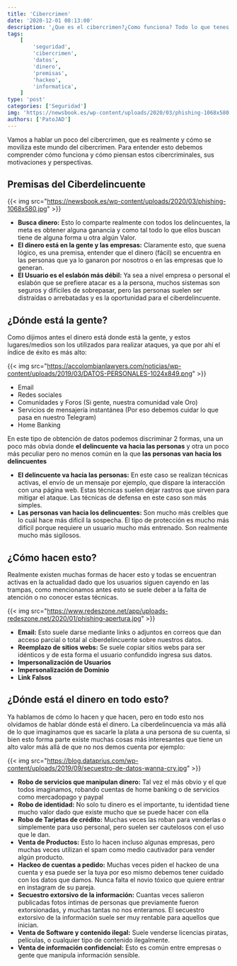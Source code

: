 ```yaml
---
title: 'Cibercrimen'
date: '2020-12-01 08:13:00'
description: '¿Que es el cibercrimen?¿Como funciona? Todo lo que tenes que saber'
tags:
    [
        'seguridad',
        'cibercrimen',
        'datos',
        'dinero',
        'premisas',
        'hackeo',
        'informatica',
    ]
type: 'post'
categories: ['Seguridad']
img: 'https://newsbook.es/wp-content/uploads/2020/03/phishing-1068x580.jpg'
authors: ['PatoJAD']
---
```


Vamos a hablar un poco del cibercrimen, que es realmente y cómo se moviliza este mundo del cibercrimen. Para entender esto debemos comprender cómo funciona y cómo piensan estos cibercriminales, sus motivaciones y perspectivas.

## Premisas del Ciberdelincuente

{{< img src="https://newsbook.es/wp-content/uploads/2020/03/phishing-1068x580.jpg" >}}

-   **Busca dinero:** Esto lo comparte realmente con todos los delincuentes, la meta es obtener alguna ganancia y como tal todo lo que ellos buscan tiene de alguna forma u otra algún Valor.
-   **El dinero está en la gente y las empresas:** Claramente esto, que suena lógico, es una premisa, entender que el dinero (fácil) se encuentra en las personas que ya lo ganaron por nosotros o en las empresas que lo generan.
-   **El Usuario es el eslabón más débil:** Ya sea a nivel empresa o personal el eslabón que se prefiere atacar es a la persona, muchos sistemas son seguros y difíciles de sobrepasar, pero las personas suelen ser distraídas o arrebatadas y es la oportunidad para el ciberdelincuente.

## ¿Dónde está la gente?

Como dijimos antes el dinero está donde está la gente, y estos lugares/medios son los utilizados para realizar ataques, ya que por ahí el índice de éxito es más alto:

{{< img src="https://accolombianlawyers.com/noticias/wp-content/uploads/2019/03/DATOS-PERSONALES-1024x849.png" >}}

-   Email
-   Redes sociales
-   Comunidades y Foros (Si gente, nuestra comunidad vale Oro)
-   Servicios de mensajería instantánea (Por eso debemos cuidar lo que pasa en nuestro Telegram)
-   Home Banking

En este tipo de obtención de datos podemos discriminar 2 formas, una un poco más obvia donde **el delincuente va hacia las personas** y otra un poco más peculiar pero no menos común en la que **las personas van hacia los delincuentes**

-   **El delincuente va hacia las personas:** En este caso se realizan técnicas activas, el envío de un mensaje por ejemplo, que dispare la interacción con una página web. Estas técnicas suelen dejar rastros que sirven para mitigar el ataque. Las técnicas de defensa en este caso son más simples.
-   **Las personas van hacia los delincuentes:** Son mucho más creíbles que lo cuál hace más difícil la sospecha. El tipo de protección es mucho más difícil porque requiere un usuario mucho más entrenado. Son realmente mucho más sigilosos.

## ¿Cómo hacen esto?

Realmente existen muchas formas de hacer esto y todas se encuentran activas en la actualidad dado que los usuarios siguen cayendo en las trampas, como mencionamos antes esto se suele deber a la falta de atención o no conocer estas técnicas.

{{< img src="https://www.redeszone.net/app/uploads-redeszone.net/2020/01/phishing-apertura.jpg" >}}

-   **Email:** Esto suele darse mediante links o adjuntos en correos que dan acceso parcial o total al ciberdelincuente sobre nuestros datos.
-   **Reemplazo de sitios webs:** Se suele copiar sitios webs para ser idénticos y de esta forma el usuario confundido ingresa sus datos.
-   **Impersonalización de Usuarios**
-   **Impersonalización de Dominio**
-   **Link Falsos**

## ¿Dónde está el dinero en todo esto?

Ya hablamos de cómo lo hacen y que hacen, pero en todo esto nos olvidamos de hablar dónde está el dinero. La ciberdelincuencia va más allá de lo que imaginamos que es sacarle la plata a una persona de su cuenta, si bien esto forma parte existe muchas cosas más interesantes que tiene un alto valor más allá de que no nos demos cuenta por ejemplo:

{{< img src="https://blog.dataprius.com/wp-content/uploads/2019/09/secuestro-de-datos-wanna-cry.jpg" >}}

-   **Robo de servicios que manipulan dinero:** Tal vez el más obvio y el que todos imaginamos, robando cuentas de home banking o de servicios como mercadopago y paypal
-   **Robo de identidad:** No solo tu dinero es el importante, tu identidad tiene mucho valor dado que existe mucho que se puede hacer con ella
-   **Robo de Tarjetas de crédito:** Muchas veces las roban para venderlas o simplemente para uso personal, pero suelen ser cautelosos con el uso que le dan.
-   **Venta de Productos:** Esto lo hacen incluso algunas empresas, pero muchas veces utilizan el spam como medio cautivador para vender algún producto.
-   **Hackeo de cuentas a pedido:** Muchas veces piden el hackeo de una cuenta y esa puede ser la tuya por eso mismo debemos tener cuidado con los datos que damos. Nunca falta el novio tóxico que quiere entrar en instagram de su pareja.
-   **Secuestro extorsivo de la información:** Cuantas veces salieron publicadas fotos íntimas de personas que previamente fueron extorsionadas, y muchas tantas no nos enteramos. El secuestro extorsivo de la información suele ser muy rentable para aquellos que inician.
-   **Venta de Software y contenido ilegal:** Suele venderse licencias piratas, películas, o cualquier tipo de contenido ilegalmente.
-   **Venta de información confidencial:** Esto es común entre empresas o gente que manipula información sensible.
